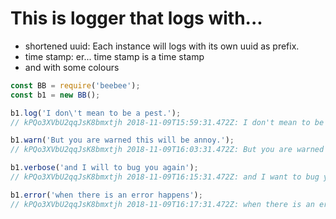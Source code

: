 # This is logger that logs with...

* shortened uuid: Each instance will logs with its own uuid as prefix.
* time stamp: er... time stamp is a time stamp
* and with some colours

```javascript
const BB = require('beebee');
const b1 = new BB();

b1.log('I don\'t mean to be a pest.');
// kPQo3XVbU2qqJsK8bmxtjh 2018-11-09T15:59:31.472Z: I don't mean to be a pest.

b1.warn('But you are warned this will be annoy.');
// kPQo3XVbU2qqJsK8bmxtjh 2018-11-09T16:03:31.472Z: But you are warned I will be annoy.

b1.verbose('and I will to bug you again');
// kPQo3XVbU2qqJsK8bmxtjh 2018-11-09T16:15:31.472Z: and I want to bug you again

b1.error('when there is an error happens');
// kPQo3XVbU2qqJsK8bmxtjh 2018-11-09T16:17:31.472Z: when there is an error happen
```